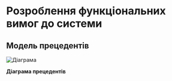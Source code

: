 # Розроблення функціональних вимог до системи

## Модель прецедентів

![Діаграма](www.plantuml.com/plantuml/png/PP31QiGm34Jl-nLYJ-qXls0sBA6N1aoWjrv4eWP3OeCajnJwyOtjODmk-90PFq-akOaYQzot2yuQ65uYYLu0YdeJuYf6zBXcVPmeDACGJBGwKKPrmJVsjP_LVQBI4nEUdyzWENouZQw00hrjyDUmklIyJJXXUFVbnpjvpI_js69t9jH43Lxv6snm9tOVRCirru-Hmz_CYKG3fr2B8b-1bqnDAJ2VN0nqiVinjR4SMTq4PBJSGsV-LTMcc5f0SRR3iMEL9krIrI7xLjMnwW0cxtCZlyHz-mK0)


**Діаграма прецедентів**


